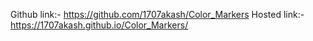 Github link:- https://github.com/1707akash/Color_Markers
Hosted link:- https://1707akash.github.io/Color_Markers/
